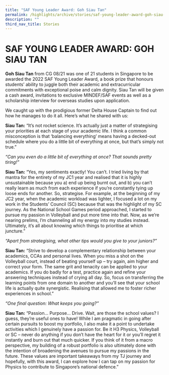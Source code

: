 ```yaml
---
title: "SAF Young Leader Award: Goh Siau Tan"
permalink: /highlights/archive/stories/saf-young-leader-award-goh-siau-tan/
description: ""
third_nav_title: Stories
---
```

# SAF YOUNG LEADER AWARD: GOH SIAU TAN


**Goh Siau Tan** from CG 08/21 was one of 21 students in Singapore to be awarded the 2022 SAF Young Leader Award, a book prize that honours students’ ability to juggle both their academic and extracurricular commitments with exceptional poise and calm dignity. Siau Tan will be given a cash award, invitations to exclusive MINDEF/SAF events as well as a scholarship interview for overseas studies upon application.  

  

We caught up with the prodigious former Delta House Captain to find out how he manages to do it all. Here’s what he shared with us:

  

**Siau Tan:** “It’s not rocket science. It’s actually just a matter of strategising your priorities at each stage of your academic life. I think a common misconception is that ‘balancing everything’ means having a decked-out schedule where you do a little bit of everything at once, but that’s simply not true.”

  
_“Can you even do a little bit of everything at once? That sounds pretty tiring!”_  
  

**Siau Tan:** “Yes, my sentiments exactly! You can’t. I tried living by that mantra for the entirety of my JC1 year and realised that it is highly unsustainable because you a) end up being burnt out, and b) you can’t really learn as much from each experience if you’re constantly tying up loose ends for another. So, strategise. For example, at the beginning of my JC2 year, when the academic workload was lighter, I focused a lot on my work in the Students’ Council (SC) because that was the highlight of my SC journey. As the National School Games period approached, I started to pursue my passion in Volleyball and put more time into that. Now, as we’re nearing prelims, I’m channeling all my energy into my studies instead. Ultimately, it’s all about knowing which things to prioritise at which juncture.”

  

_“Apart from strategising, what other tips would you give to your juniors?”_

  

**Siau Tan:** “Strive to develop a complementary relationship between your academics, CCAs and personal lives. When you miss a shot on the Volleyball court, instead of beating yourself up – try again, aim higher and correct your form. The same grit and tenacity can be applied to your academics. If you do badly for a test, practice again and refine your answering techniques instead of crying all day. So, focus on transferring the learning points from one domain to another and you’ll see that your school life is actually quite synergistic. Realising that allowed me to foster richer experiences in school.”

  

_“One final question: What keeps you going?”_

  

**Siau Tan:** “Passion… Purpose… Drive. Wait, are those the school values? I guess, they’re useful ones to have! While I am pragmatic in going after certain pursuits to boost my portfolio, I also make it a point to undertake activities which I genuinely have a passion for. Be it H3 Physics, Volleyball or SC – never do anything if you don’t have the heart for it or you’ll regret it instantly and burn out that much quicker. If you think of it from a macro perspective, my building of a robust portfolio is also ultimately done with the intention of broadening the avenues to pursue my passions in the future. These values are important takeaways from my TJ journey and hopefully, with this award, I can explore how I can tap on my passion for Physics to contribute to Singapore’s national defence.”